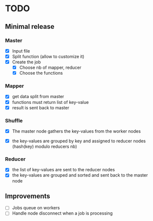 # TODO

## Minimal release

### Master
- [X] Input file
- [X] Split function (allow to customize it)
- [X] Create the job
  - [X] Choose nb of mapper, reducer
  - [X] Choose the functions

### Mapper
- [X] get data split from master
- [X] functions must return list of key-value
- [X] result is sent back to master

### Shuffle
- [X] The master node gathers the key-values from the worker nodes
- [X] the key-values are grouped by key and assigned to reducer nodes (hash(key) modulo reducers nb)


### Reducer
- [X] the list of key-values are sent to the reducer nodes
- [X] the key-values are grouped and sorted and sent back to the master node

## Improvements

- [ ] Jobs queue on workers
- [ ] Handle node disconnect when a job is processing
